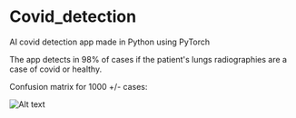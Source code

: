 # Covid_detection
AI covid detection app made in Python using PyTorch

The app detects in 98% of cases if the patient's lungs radiographies are a case of covid or healthy.

Confusion matrix for 1000 +/- cases:

![Alt text](https://i.imgur.com/UJinnif.png)
